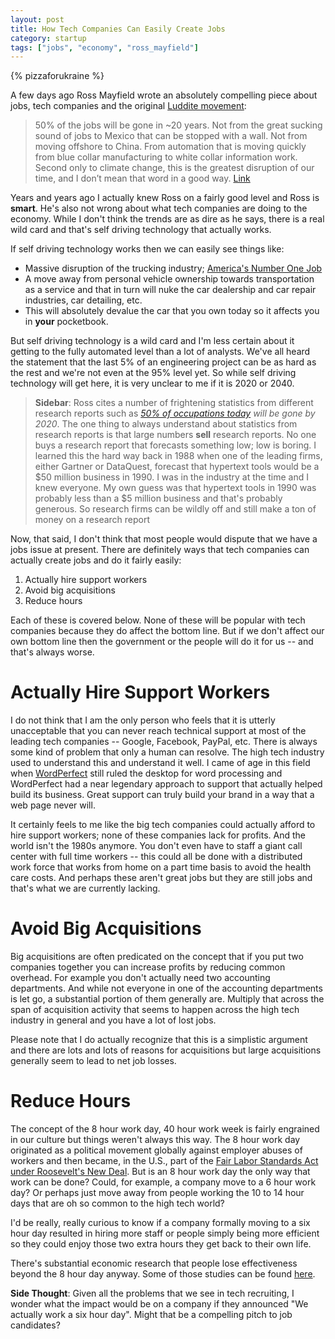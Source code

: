```yaml
---
layout: post
title: How Tech Companies Can Easily Create Jobs
category: startup
tags: ["jobs", "economy", "ross_mayfield"]
---
```

{% pizzaforukraine  %}

A few days ago Ross Mayfield wrote an absolutely compelling piece about jobs, tech companies and the original [Luddite movement](https://en.wikipedia.org/wiki/Luddite):

> 50% of the jobs will be gone in ~20 years. Not from the great sucking sound of jobs to Mexico that can be stopped with a wall. Not from moving offshore to China. From automation that is moving quickly from blue collar manufacturing to white collar information work. Second only to climate change, this is the greatest disruption of our time, and I don’t mean that word in a good way. [Link](https://shift.newco.co/the-coming-tech-backlash-82b22e0c1198)

Years and years ago I actually knew Ross on a fairly good level and Ross is **smart**.  He's also not wrong about what tech companies are doing to the economy.  While I don't think the trends are as dire as he says, there is a real wild card and that's self driving technology that actually works.

If self driving technology works then we can easily see things like:

* Massive disruption of the trucking industry; [America's Number One Job](http://www.marketwatch.com/story/keep-on-truckin-in-a-majority-of-states-its-the-most-popular-job-2015-02-09)
* A move away from personal vehicle ownership towards transportation as a service and that in turn will nuke the car dealership and car repair industries, car detailing, etc.  
* This will absolutely devalue the car that you own today so it affects you in **your** pocketbook.

But self driving technology is a wild card and I'm less certain about it getting to the fully automated level than a lot of analysts.  We've all heard the statement that the last 5% of an engineering project can be as hard as the rest and we're not even at the 95% level yet.  So while self driving technology will get here, it is very unclear to me if it is 2020 or 2040.

> **Sidebar**: Ross cites a number of frightening statistics from different research reports such as  *[50% of occupations today](http://www.cbre.com/research-and-reports/future-of-work) will be gone by 2020*.  The one thing to always understand about statistics from research reports is that large numbers **sell** research reports.  No one buys a research report that forecasts something low; low is boring.  I learned this the hard way back in 1988 when one of the leading firms, either Gartner or DataQuest, forecast that hypertext tools would be a $50 million business in 1990.  I was in the industry at the time and I knew everyone.  My own guess was that hypertext tools in 1990 was probably less than a $5 million business and that's probably generous.  So research firms can be wildly off and still make a ton of money on a research report

Now, that said, I don't think that most people would dispute that we have a jobs issue at present.  There are definitely ways that tech companies can actually create jobs and do it fairly easily:

1.  Actually hire support workers
2.  Avoid big acquisitions
3.  Reduce hours

Each of these is covered below.  None of these will be popular with tech companies because they do affect the bottom line.  But if we don't affect our own bottom line then the government or the people will do it for us -- and that's always worse.

# Actually Hire Support Workers

I do not think that I am the only person who feels that it is utterly unacceptable that you can never reach technical support at most of the leading tech companies -- Google, Facebook, PayPal, etc.  There is always some kind of problem that only a human can resolve.  The high tech industry used to understand this and understand it well.  I came of age in this field when [WordPerfect](https://en.wikipedia.org/wiki/WordPerfect) still ruled the desktop for word processing and WordPerfect had a near legendary approach to support that actually helped build its business.  Great support can truly build your brand in a way that a web page never will.

It certainly feels to me like the big tech companies could actually afford to hire support workers; none of these companies lack for profits.  And the world isn't the 1980s anymore.  You don't even have to staff a giant call center with full time workers -- this could all be done with a distributed work force that works from home on a part time basis to avoid the health care costs.  And perhaps these aren't great jobs but they are still jobs and that's what we are currently lacking.

# Avoid Big Acquisitions

Big acquisitions are often predicated on the concept that if you put two companies together you can increase profits by reducing common overhead.  For example you don't actually need two accounting departments.  And while not everyone in one of the accounting departments is let go, a substantial portion of them generally are.  Multiply that across the span of acquisition activity that seems to happen across the high tech industry in general and you have a lot of lost jobs.

Please note that I do actually recognize that this is a simplistic argument and there are lots and lots of reasons for acquisitions but large acquisitions generally seem to lead to net job losses.

# Reduce Hours

The concept of the 8 hour work day, 40 hour work week is fairly engrained in our culture but things weren't always this way.  The 8 hour work day originated as a political movement globally against employer abuses of workers and then became, in the U.S., part of the [Fair Labor Standards Act under Roosevelt's New Deal](https://en.wikipedia.org/wiki/Eight-hour_day#North_America). But is an 8 hour work day the only way that work can be done?  Could, for example, a company move to a 6 hour work day?  Or perhaps just move away from people working the 10 to 14 hour days that are oh so common to the high tech world?

I'd be really, really curious to know if a company formally moving to a six hour day resulted in hiring more staff or people simply being more efficient so they could enjoy those two extra hours they get back to their own life.

There's substantial economic research that people lose effectiveness beyond the 8 hour day anyway.  Some of those studies can be found [here](https://hn.algolia.com/?query=8%20hour%20day&sort=byPopularity&prefix&page=0&dateRange=all&type=story).

**Side Thought**: Given all the problems that we see in tech recruiting, I wonder what the impact would be on a company if they announced "We actually work a six hour day".  Might that be a compelling pitch to job candidates?
